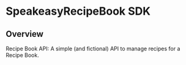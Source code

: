 # SpeakeasyRecipeBook SDK

## Overview

Recipe Book API: A simple (and fictional) API to manage recipes for a Recipe Book.